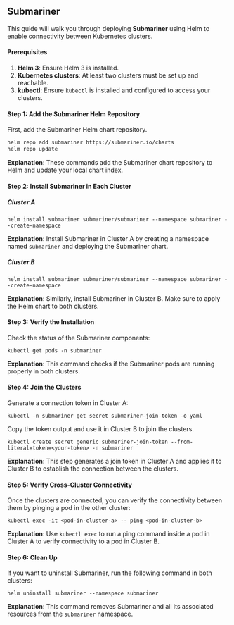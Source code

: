 ## Submariner

This guide will walk you through deploying **Submariner** using Helm to enable connectivity between Kubernetes clusters.

#### Prerequisites

1. **Helm 3**: Ensure Helm 3 is installed.
2. **Kubernetes clusters**: At least two clusters must be set up and reachable.
3. **kubectl**: Ensure `kubectl` is installed and configured to access your clusters.

#### Step 1: Add the Submariner Helm Repository

First, add the Submariner Helm chart repository.

```bash
helm repo add submariner https://submariner.io/charts
helm repo update
```

**Explanation**: These commands add the Submariner chart repository to Helm and update your local chart index.

#### Step 2: Install Submariner in Each Cluster

##### Cluster A

```
helm install submariner submariner/submariner --namespace submariner --create-namespace
```

**Explanation**: Install Submariner in Cluster A by creating a namespace named `submariner` and deploying the Submariner chart.

##### Cluster B

```
helm install submariner submariner/submariner --namespace submariner --create-namespace
```

**Explanation**: Similarly, install Submariner in Cluster B. Make sure to apply the Helm chart to both clusters.

#### Step 3: Verify the Installation

Check the status of the Submariner components:

```
kubectl get pods -n submariner
```

**Explanation**: This command checks if the Submariner pods are running properly in both clusters.

#### Step 4: Join the Clusters

Generate a connection token in Cluster A:

```
kubectl -n submariner get secret submariner-join-token -o yaml
```

Copy the token output and use it in Cluster B to join the clusters.

```
kubectl create secret generic submariner-join-token --from-literal=token=<your-token> -n submariner
```

**Explanation**: This step generates a join token in Cluster A and applies it to Cluster B to establish the connection between the clusters.

#### Step 5: Verify Cross-Cluster Connectivity

Once the clusters are connected, you can verify the connectivity between them by pinging a pod in the other cluster:

```
kubectl exec -it <pod-in-cluster-a> -- ping <pod-in-cluster-b>
```

**Explanation**: Use `kubectl exec` to run a ping command inside a pod in Cluster A to verify connectivity to a pod in Cluster B.

#### Step 6: Clean Up

If you want to uninstall Submariner, run the following command in both clusters:

```
helm uninstall submariner --namespace submariner
```

**Explanation**: This command removes Submariner and all its associated resources from the `submariner` namespace.